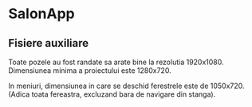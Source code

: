 # SalonApp

## Fisiere auxiliare
Toate pozele au fost randate sa arate bine la rezolutia 1920x1080. 
Dimensiunea minima a proiectului este 1280x720.

In meniuri, dimensiunea in care se deschid ferestrele este de 1050x720. (Adica toata fereastra, excluzand bara de navigare din stanga).

